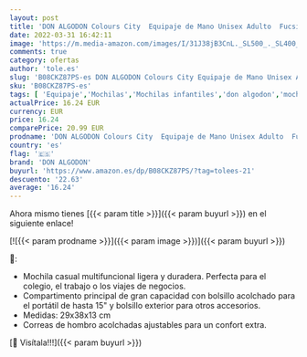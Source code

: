 ```yaml
---
layout: post
title: 'DON ALGODON Colours City  Equipaje de Mano Unisex Adulto  Fucsia  Mochila'
date: 2022-03-31 16:42:11
image: 'https://m.media-amazon.com/images/I/31J38jB3CnL._SL500_._SL400_.jpg'
comments: true
category: ofertas
author: 'tole.es'
slug: 'B08CKZ87PS-es DON ALGODON Colours City Equipaje de Mano Unisex Adulto...'
sku: 'B08CKZ87PS-es'
tags: [ 'Equipaje','Mochilas','Mochilas infantiles','don algodon','mochila', ]
actualPrice: 16.24 EUR
currency: EUR
price: 16.24
comparePrice: 20.99 EUR
prodname: 'DON ALGODON Colours City  Equipaje de Mano Unisex Adulto  Fucsia  Mochila'
country: 'es'
flag: '🇪🇸'
brand: 'DON ALGODON'
buyurl: 'https://www.amazon.es/dp/B08CKZ87PS/?tag=tolees-21'
descuento: '22.63'
average: '16.24'
---
```


Ahora mismo tienes [{{< param title >}}]({{< param buyurl >}}) en el siguiente enlace!

[![{{< param prodname >}}]({{< param image >}})]({{< param buyurl >}})

🔎:

- Mochila casual multifuncional ligera y duradera. Perfecta para el colegio, el trabajo o los viajes de negocios.
- Compartimento principal de gran capacidad con bolsillo acolchado para el portátil de hasta 15" y bolsillo exterior para otros accesorios.
- Medidas: 29x38x13 cm
- Correas de hombro acolchadas ajustables para un confort extra.

[🛒 Visítala!!!]({{< param buyurl >}})
